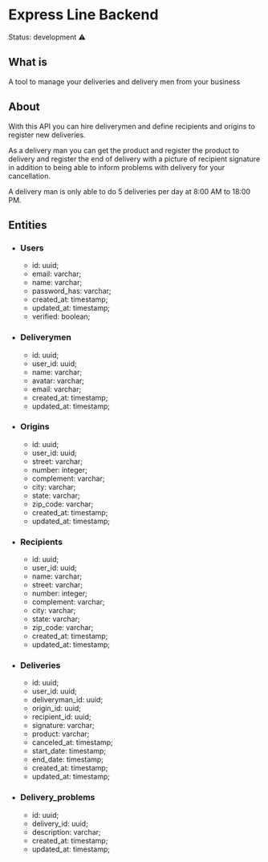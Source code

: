 # Express Line Backend

Status: development ⚠

## What is

A tool to manage your deliveries and delivery men from your business

## About

With this API you can hire deliverymen and define recipients and origins to register new deliveries.

As a delivery man you can get the product and register the product to delivery and register the end of delivery with a picture of recipient signature
in addition to being able to inform problems with delivery for your cancellation.

A delivery man is only able to do 5 deliveries per day at 8:00 AM to 18:00 PM.

## Entities
* ### Users
  * id: uuid;  
  * email: varchar;  
  * name: varchar;
  * password_has: varchar;
  * created_at: timestamp;  
  * updated_at: timestamp;  
  * verified: boolean;
  
* ### Deliverymen
  * id: uuid;  
  * user_id: uuid;
  * name: varchar;
  * avatar: varchar;  
  * email: varchar;
  * created_at: timestamp;  
  * updated_at: timestamp;  

  
* ### Origins
  * id: uuid;  
  * user_id: uuid;
  * street: varchar;
  * number: integer;  
  * complement: varchar;
  * city: varchar;
  * state: varchar;
  * zip_code: varchar;
  * created_at: timestamp;  
  * updated_at: timestamp;  
  
* ### Recipients
  * id: uuid;  
  * user_id: uuid;
  * name: varchar;
  * street: varchar;
  * number: integer;  
  * complement: varchar;
  * city: varchar;
  * state: varchar;
  * zip_code: varchar;
  * created_at: timestamp;  
  * updated_at: timestamp; 
  
* ### Deliveries
  * id: uuid;  
  * user_id: uuid;
  * deliveryman_id: uuid;
  * origin_id: uuid;  
  * recipient_id: uuid;
  * signature: varchar;
  * product: varchar;
  * canceled_at: timestamp;  
  * start_date: timestamp;  
  * end_date: timestamp;  
  * created_at: timestamp;  
  * updated_at: timestamp;  
  
* ### Delivery_problems
  * id: uuid;  
  * delivery_id: uuid;
  * description: varchar;
  * created_at: timestamp;  
  * updated_at: timestamp;  
